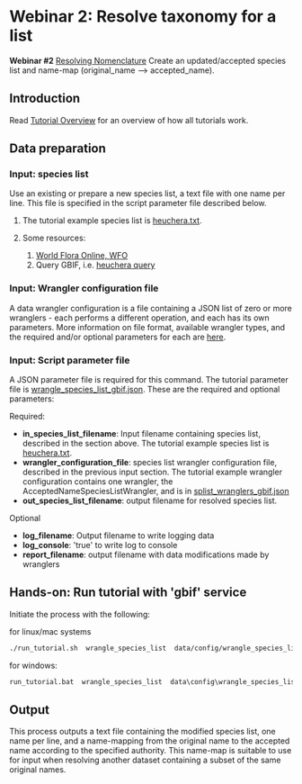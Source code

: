 # Webinar 2: Resolve taxonomy for a list

**Webinar #2**
[Resolving Nomenclature](https://docs.google.com/document/d/1CqYkCUlY40p8NnqM-GtcLju70jrAG45FGejJ26sS3_U/edit#heading=h.vyth2pntju9l)
Create an updated/accepted species list and name-map (original_name --> accepted_name).

## Introduction

Read [Tutorial Overview](../tutorial/w1_overview.md) for an overview of how all
tutorials work.

## Data preparation

### Input: species list

Use an existing or prepare a new species list, a text file with one name per line.  This
file is specified in the script parameter file described below.

1) The tutorial example species list is [heuchera.txt](../../data/input/heuchera.txt).
2) Some resources:

   1) [World Flora Online, WFO](http://www.worldfloraonline.org/)
   2) Query GBIF, i.e.
      [heuchera query](https://www.gbif.org/species/search?q=heuchera&rank=SPECIES&qField=SCIENTIFIC)

### Input: Wrangler configuration file

A data wrangler configuration is a file containing a JSON list of zero or more
wranglers - each performs a different operation, and each has its own parameters.
More information on file format, available wrangler types, and the required and/or
optional parameters for each are [here](wrangle_species_list.md).

### Input: Script parameter file

A JSON parameter file is required for this command.  The tutorial parameter file
is [wrangle_species_list_gbif.json](../../data/config/wrangle_species_list_gbif.json).
These are the required and optional parameters:

Required:

* **in_species_list_filename**: Input filename containing species list, described
  in the section above.  The tutorial example species list is
  [heuchera.txt](../../data/input/heuchera.txt).
* **wrangler_configuration_file**: species list wrangler configuration file,
  described in the previous input section.  The tutorial example wrangler
  configuration contains one wrangler, the AcceptedNameSpeciesListWrangler, and
  is in [splist_wranglers_gbif.json](../../data/wranglers/splist_wranglers_gbif.json)
* **out_species_list_filename**: output filename for resolved species list.

Optional

* **log_filename**: Output filename to write logging data
* **log_console**: 'true' to write log to console
* **report_filename**: output filename with data modifications made by wranglers

## Hands-on: Run tutorial with 'gbif' service

Initiate the process with the following:

for linux/mac systems

```zsh
./run_tutorial.sh  wrangle_species_list  data/config/wrangle_species_list_gbif.json
```

for windows:

```cmd
run_tutorial.bat  wrangle_species_list  data\config\wrangle_species_list_gbif.json
```

## Output

This process outputs a text file containing the modified species list, one name per
line, and a name-mapping from the original name to the accepted name according to the
specified authority.  This name-map is suitable to use for input when resolving another
dataset containing a subset of the same original names.
